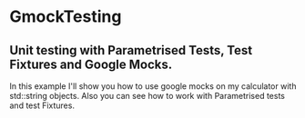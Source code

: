 # GmockTesting
Unit testing with Parametrised Tests, Test Fixtures and Google Mocks.
-------------------------------------------------------------------------
In this example I'll show you how to use google mocks on my calculator with std::string objects.
Also you can see how to work with Parametrised tests and test Fixtures.
